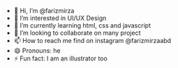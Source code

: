 - 👋 Hi, I’m @farizmirza
- 👀 I’m interested in UI/UX Design
- 🌱 I’m currently learning html, css and javascript
- 💞️ I’m looking to collaborate on many project
- 📫 How to reach me find on instagram @farizmirzaabd
- 😄 Pronouns: he
- ⚡ Fun fact: I am an illustrator too

<!---
farizmirza/farizmirza is a ✨ special ✨ repository because its `README.md` (this file) appears on your GitHub profile.
You can click the Preview link to take a look at your changes.
--->

